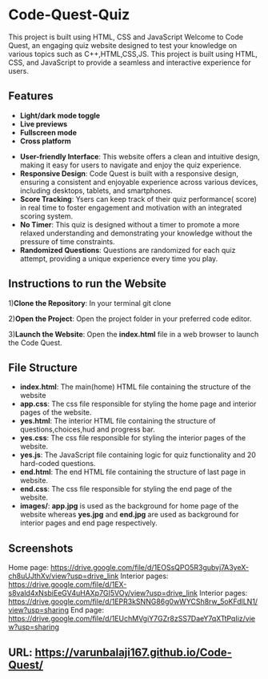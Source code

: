 # Code-Quest-Quiz
This project is built using HTML, CSS and JavaScript 
Welcome to Code Quest, an engaging quiz website designed to test your knowledge on various topics such as C++,HTML,CSS,JS. This project is built using HTML, CSS, and JavaScript to provide a seamless and interactive experience for users.



## Features

- **Light/dark mode toggle**
- **Live previews**
- **Fullscreen mode**
- **Cross platform**

* **User-friendly Interface**: This website offers a clean and intuitive design, making it easy for users to navigate and enjoy the quiz experience.
* **Responsive Design**: Code Quest is built with a responsive design, ensuring a consistent and enjoyable experience across various devices, including desktops, tablets, and smartphones.
* **Score Tracking**: Ysers can keep track of their quiz performance( score) in real time to foster engagement and motivation with an integrated scoring system.
* **No Timer**: This quiz is designed without a timer to promote a more relaxed understanding and demonstrating your knowledge without the pressure of time constraints.
* **Randomized Questions**: Questions are randomized for each quiz attempt, providing a unique experience every time you play.
## Instructions to run the Website
1)**Clone the Repository**: In your terminal
git clone              

2)**Open the Project**:
Open the project folder in your preferred code editor.

3)**Launch the Website**:
Open the **index.html** file in a web browser to launch the Code Quest.

## File Structure
* **index.html**: The main(home) HTML file containing the structure of the website
* **app.css**: The css file responsible for styling the home page and interior pages of the website.
* **yes.html**: The interior HTML file containing the structure of questions,choices,hud and progress bar.
* **yes.css**: The css file responsible for styling the interior pages of the website.
* **yes.js**: The JavaScript file containing logic for quiz functionality and 20 hard-coded questions.
* **end.html**: The end HTML file containing the structure of last page in website.
* **end.css**: The css file responsible for styling the end page of the website.
* **images/**: **app.jpg** is used as the background for home page of the website whereas **yes.jpg** and **end.jpg** are used as background for interior pages and end page respectively.

 ## Screenshots

Home page: https://drive.google.com/file/d/1EOSsQPO5R3gubvj7A3yeX-ch8uUJthXv/view?usp=drive_link
Interior pages: https://drive.google.com/file/d/1EX-s8vald4xNsbiEeGV4uHAXp7GI5VOy/view?usp=drive_link
Interior pages: https://drive.google.com/file/d/1EPR3kSNNG86g0wWYCSh8rw_5oKFdlLN1/view?usp=sharing
End page: https://drive.google.com/file/d/1EUchMVgiY7GZr8zSS7DaeY7qXTtPqIiz/view?usp=sharing

## URL: https://varunbalaji167.github.io/Code-Quest/
